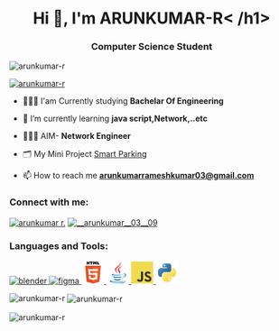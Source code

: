<h1 align="center">Hi 👋, I'm ARUNKUMAR-R< /h1>
<h3 align="center">Computer Science Student</h3>

<p align="left"> <img src="https://komarev.com/ghpvc/?username=arunkumar-r&label=Profile%20views&color=0e75b6&style=flat" alt="arunkumar-r" /> </p>

<p align="left"> <a href="https://github.com/ryo-ma/github-profile-trophy"><img src="https://github-profile-trophy.vercel.app/?username=arunkumar-r" alt="arunkumar-r" /></a> </p>

- 👨🏻‍🎓 I'am Currently studying **Bachelar Of Engineering**

- 🌱 I’m currently learning **java script,Network,..etc**

- 💯🚀🎯 AIM- **Network Engineer**

- 🗂️ My Mini Project [Smart Parking](https://github.com/ARUNKUMARRAMESHKUMAR/NAAN-MUDHALVAN.git)

- 📫 How to reach me **arunkumarrameshkumar03@gmail.com**

<h3 align="left">Connect with me:</h3>
<p align="left">
<a href="https://linkedin.com/in/arunkumar r." target="blank"><img align="center" src="https://raw.githubusercontent.com/rahuldkjain/github-profile-readme-generator/master/src/images/icons/Social/linked-in-alt.svg" alt="arunkumar r." height="30" width="40" /></a>
<a href="https://instagram.com/__arunkumar__03__09" target="blank"><img align="center" src="https://raw.githubusercontent.com/rahuldkjain/github-profile-readme-generator/master/src/images/icons/Social/instagram.svg" alt="__arunkumar__03__09" height="30" width="40" /></a>
</p>

<h3 align="left">Languages and Tools:</h3>
<p align="left"> <a href="https://www.blender.org/" target="_blank" rel="noreferrer"> <img src="https://download.blender.org/branding/community/blender_community_badge_white.svg" alt="blender" width="40" height="40"/> </a> <a href="https://www.figma.com/" target="_blank" rel="noreferrer"> <img src="https://www.vectorlogo.zone/logos/figma/figma-icon.svg" alt="figma" width="40" height="40"/> </a> <a href="https://www.w3.org/html/" target="_blank" rel="noreferrer"> <img src="https://raw.githubusercontent.com/devicons/devicon/master/icons/html5/html5-original-wordmark.svg" alt="html5" width="40" height="40"/> </a> <a href="https://www.java.com" target="_blank" rel="noreferrer"> <img src="https://raw.githubusercontent.com/devicons/devicon/master/icons/java/java-original.svg" alt="java" width="40" height="40"/> </a> <a href="https://developer.mozilla.org/en-US/docs/Web/JavaScript" target="_blank" rel="noreferrer"> <img src="https://raw.githubusercontent.com/devicons/devicon/master/icons/javascript/javascript-original.svg" alt="javascript" width="40" height="40"/> </a> <a href="https://www.python.org" target="_blank" rel="noreferrer"> <img src="https://raw.githubusercontent.com/devicons/devicon/master/icons/python/python-original.svg" alt="python" width="40" height="40"/> </a> </p>

<p><img align="left" src="https://github-readme-stats.vercel.app/api/top-langs?username=arunkumar-r&show_icons=true&locale=en&layout=compact" alt="arunkumar-r" /></p>

<p>&nbsp;<img align="center" src="https://github-readme-stats.vercel.app/api?username=arunkumar-r&show_icons=true&locale=en" alt="arunkumar-r" /></p>

<p><img align="center" src="https://github-readme-streak-stats.herokuapp.com/?user=arunkumar-r&" alt="arunkumar-r" /></p>
